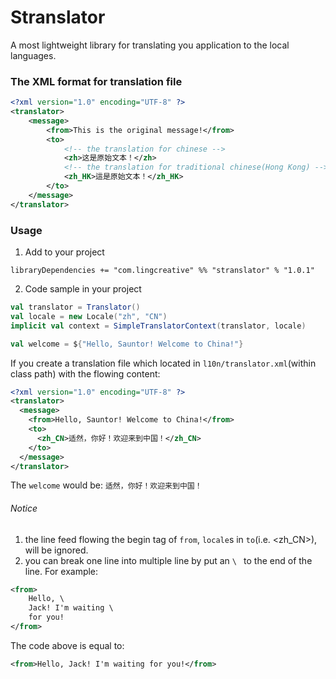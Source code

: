 # Stranslator
A most lightweight library for translating you application to the local languages.

### The XML format for translation file
```xml
<?xml version="1.0" encoding="UTF-8" ?>
<translator>
    <message>
        <from>This is the original message!</from>
        <to>
            <!-- the translation for chinese -->
            <zh>这是原始文本！</zh>
            <!-- the translation for traditional chinese(Hong Kong) -->
            <zh_HK>這是原始文本！</zh_HK>
        </to>
    </message>
</translator>
```
### Usage
1. Add to your project
```sbtshell
libraryDependencies += "com.lingcreative" %% "stranslator" % "1.0.1"
```

2. Code sample in your project
```scala
val translator = Translator()
val locale = new Locale("zh", "CN")
implicit val context = SimpleTranslatorContext(translator, locale)

val welcome = ${"Hello, Sauntor! Welcome to China!"}
```
If you create a translation file which located in `l10n/translator.xml`(within class path) with the flowing content:
```xml
<?xml version="1.0" encoding="UTF-8" ?>
<translator>
  <message>
    <from>Hello, Sauntor! Welcome to China!</from>
    <to>
      <zh_CN>适然，你好！欢迎来到中国！</zh_CN>
    </to>
  </message>
</translator>
```
The `welcome` would be:
`适然，你好！欢迎来到中国！`
###### Notice
1. the line feed flowing the begin tag of `from`, `locale`s in `to`(i.e. <zh_CN>), will be ignored.
2. you can break one line into multiple line by put an `\ ` to the end of the line.
For example:
```xml
<from>
    Hello, \
    Jack! I'm waiting \
    for you!
</from>
```
The code above is equal to:
```xml
<from>Hello, Jack! I'm waiting for you!</from>
```